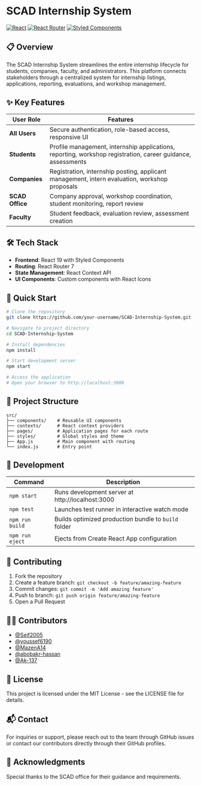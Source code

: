 # SCAD Internship System

[![React](https://img.shields.io/badge/React-19.1.0-61DAFB?logo=react)](https://reactjs.org/)
[![React Router](https://img.shields.io/badge/React_Router-7.6.0-CA4245?logo=react-router)](https://reactrouter.com/)
[![Styled Components](https://img.shields.io/badge/Styled_Components-6.1.18-DB7093?logo=styled-components)](https://styled-components.com/)

## 📋 Overview

The SCAD Internship System streamlines the entire internship lifecycle for students, companies, faculty, and administrators. This platform connects stakeholders through a centralized system for internship listings, applications, reporting, evaluations, and workshop management.

## ✨ Key Features

| User Role | Features |
|-----------|----------|
| **All Users** | Secure authentication, role-based access, responsive UI |
| **Students** | Profile management, internship applications, reporting, workshop registration, career guidance, assessments |
| **Companies** | Registration, internship posting, applicant management, intern evaluation, workshop proposals |
| **SCAD Office** | Company approval, workshop coordination, student monitoring, report review |
| **Faculty** | Student feedback, evaluation review, assessment creation |

## 🛠️ Tech Stack

- **Frontend**: React 19 with Styled Components
- **Routing**: React Router 7
- **State Management**: React Context API
- **UI Components**: Custom components with React Icons

## 🚀 Quick Start

```bash
# Clone the repository
git clone https://github.com/your-username/SCAD-Internship-System.git

# Navigate to project directory
cd SCAD-Internship-System

# Install dependencies
npm install

# Start development server
npm start

# Access the application
# Open your browser to http://localhost:3000
```

## 📁 Project Structure

```
src/
├── components/    # Reusable UI components
├── contexts/      # React context providers
├── pages/         # Application pages for each route
├── styles/        # Global styles and theme
├── App.js         # Main component with routing
└── index.js       # Entry point
```

## 🔧 Development

| Command | Description |
|---------|-------------|
| `npm start` | Runs development server at http://localhost:3000 |
| `npm test` | Launches test runner in interactive watch mode |
| `npm run build` | Builds optimized production bundle to `build` folder |
| `npm run eject` | Ejects from Create React App configuration |

## 👥 Contributing

1. Fork the repository
2. Create a feature branch: `git checkout -b feature/amazing-feature`
3. Commit changes: `git commit -m 'Add amazing feature'`
4. Push to branch: `git push origin feature/amazing-feature`
5. Open a Pull Request

## 👨‍💻 Contributors

- [@Seif2005](https://github.com/Seif2005)
- [@youssef6190](https://github.com/youssef6190)
- [@MazenA14](https://github.com/MazenA14)
- [@abobakr-hassan](https://github.com/abobakr-hassan)
- [@Ak-137](https://github.com/Ak-137)

## 📄 License

This project is licensed under the MIT License - see the LICENSE file for details.

## 📬 Contact

For inquiries or support, please reach out to the team through GitHub issues or contact our contributors directly through their GitHub profiles.

## 🙏 Acknowledgments

Special thanks to the SCAD office for their guidance and requirements.
